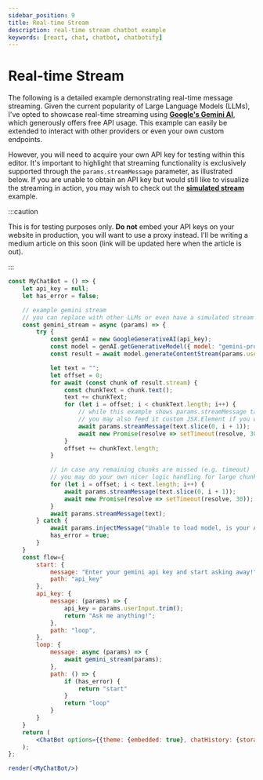 ```yaml
---
sidebar_position: 9
title: Real-time Stream
description: real-time stream chatbot example
keywords: [react, chat, chatbot, chatbotify]
---
```


# Real-time Stream

The following is a detailed example demonstrating real-time message streaming. Given the current popularity of Large Language Models (LLMs), I've opted to showcase real-time streaming using [**Google's Gemini AI**](https://ai.google.dev/), which generously offers free API usage. This example can easily be extended to interact with other providers or even your own custom endpoints.

However, you will need to acquire your own API key for testing within this editor. It's important to highlight that streaming functionality is exclusively supported through the `params.streamMessage` parameter, as illustrated below. If you are unable to obtain an API key but would still like to visualize the streaming in action, you may wish to check out the [**simulated stream**](/docs/examples/simulated_stream.md) example.

:::caution

This is for testing purposes only. **Do not** embed your API keys on your website in production, you will want to use a proxy instead. I'll be writing a medium article on this soon (link will be updated here when the article is out).

:::

```jsx live noInline title=MyChatBot.js
const MyChatBot = () => {
	let api_key = null;
	let has_error = false;

	// example gemini stream
	// you can replace with other LLMs or even have a simulated stream
	const gemini_stream = async (params) => {
		try {
			const genAI = new GoogleGenerativeAI(api_key);
			const model = genAI.getGenerativeModel({ model: "gemini-pro"});
			const result = await model.generateContentStream(params.userInput);

			let text = "";
			let offset = 0;
			for await (const chunk of result.stream) {
				const chunkText = chunk.text();
				text += chunkText;
				for (let i = offset; i < chunkText.length; i++) {
					// while this example shows params.streamMessage taking in text input,
					// you may also feed it custom JSX.Element if you wish
					await params.streamMessage(text.slice(0, i + 1));
					await new Promise(resolve => setTimeout(resolve, 30));
				}
				offset += chunkText.length;
			}

			// in case any remaining chunks are missed (e.g. timeout)
			// you may do your own nicer logic handling for large chunks
			for (let i = offset; i < text.length; i++) {
				await params.streamMessage(text.slice(0, i + 1));
				await new Promise(resolve => setTimeout(resolve, 30));
			}
			await params.streamMessage(text);
		} catch {
			await params.injectMessage("Unable to load model, is your API Key valid?");
			has_error = true;
		}
	}
	const flow={
		start: {
			message: "Enter your gemini api key and start asking away!",
			path: "api_key"
		},
		api_key: {
			message: (params) => {
				api_key = params.userInput.trim();
				return "Ask me anything!";
			},
			path: "loop",
		},
		loop: {
			message: async (params) => {
				await gemini_stream(params);
			},
			path: () => {
				if (has_error) {
					return "start"
				}
				return "loop"
			}
		}
	}
	return (
		<ChatBot options={{theme: {embedded: true}, chatHistory: {storageKey: "example_real_time_stream"}, botBubble: {simStream: true}}} flow={flow}/>
	);
};

render(<MyChatBot/>)
```